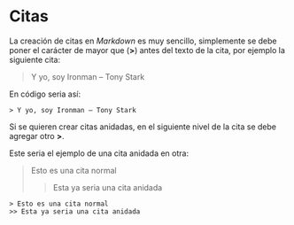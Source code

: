 # Citas

La creación de citas en *Markdown* es muy sencillo, simplemente se debe poner el carácter de mayor que \(**>**\) antes del texto de la cita, por ejemplo la siguiente cita:

> Y yo, soy Ironman – Tony Stark

En código seria así:

```
> Y yo, soy Ironman – Tony Stark
```

Si se quieren crear citas anidadas, en el siguiente nivel de la cita se debe agregar otro **>**.

Este seria el ejemplo de una cita anidada en otra:

> Esto es una cita normal
>> Esta ya seria una cita anidada

```
> Esto es una cita normal
>> Esta ya seria una cita anidada
```